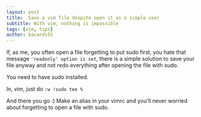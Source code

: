 ```yaml
---
layout: post
title:  Save a vim file despite open it as a simple user
subtitle: With vim, nothing is impossible
tags: [vim, tips]
author: bacardi55
---
```


If, as me, you often open a file forgetting to put sudo first, you hate that message `'readonly' option is set`, there is a simple solution to save your file anyway and not redo everything after opening the file with sudo.

You need to have sudo installed.

In, vim, just do
``
:w !sudo tee %
``

And there you go :)
Make an alias in your vimrc and you'll never worried about forgetting to open a file with sudo.
